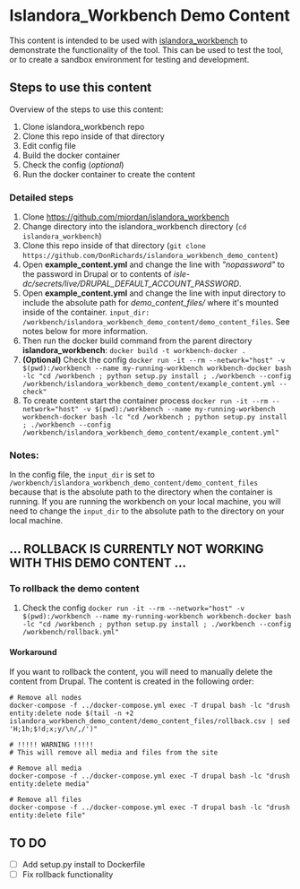 # Islandora_Workbench Demo Content
This content is intended to be used with [islandora_workbench](https://github.com/mjordan/islandora_workbench) to demonstrate the functionality of the tool.  This can be used to test the tool, or to create a sandbox environment for testing and development.

## Steps to use this content
Overview of the steps to use this content:
1. Clone islandora_workbench repo
1. Clone this repo inside of that directory
1. Edit config file
1. Build the docker container
1. Check the config (_optional_)
1. Run the docker container to create the content

### Detailed steps
1. Clone https://github.com/mjordan/islandora_workbench
1. Change directory into the islandora_workbench directory (`cd islandora_workbench`) 
1. Clone this repo inside of that directory (`git clone https://github.com/DonRichards/islandora_workbench_demo_content`)
1. Open __example_content.yml__ and change the line with _"nopassword"_ to the password in Drupal or to contents of _isle-dc/secrets/live/DRUPAL_DEFAULT_ACCOUNT_PASSWORD_.
1. Open __example_content.yml__ and change the line with input directory to include the absolute path for _demo_content_files/_ where it's mounted inside of the container. `input_dir: /workbench/islandora_workbench_demo_content/demo_content_files`. See notes below for more information.
1. Then run the docker build command from the parent directory __islandora_workbench__: `docker build -t workbench-docker .`
1. __(Optional)__ Check the config `docker run -it --rm --network="host" -v $(pwd):/workbench --name my-running-workbench workbench-docker bash -lc "cd /workbench ; python setup.py install ; ./workbench --config /workbench/islandora_workbench_demo_content/example_content.yml --check"`
1. To create content start the container process `docker run -it --rm --network="host" -v $(pwd):/workbench --name my-running-workbench workbench-docker bash -lc "cd /workbench ; python setup.py install ; ./workbench --config /workbench/islandora_workbench_demo_content/example_content.yml"`

### Notes:

In the config file, the `input_dir` is set to `/workbench/islandora_workbench_demo_content/demo_content_files` because that is the absolute path to the directory when the container is running.  If you are running the workbench on your local machine, you will need to change the `input_dir` to the absolute path to the directory on your local machine.

## ... ROLLBACK IS CURRENTLY NOT WORKING WITH THIS DEMO CONTENT ...
### To rollback the demo content
1. Check the config `docker run -it --rm --network="host" -v $(pwd):/workbench --name my-running-workbench workbench-docker bash -lc "cd /workbench ; python setup.py install ; ./workbench --config /workbench/rollback.yml"`

#### Workaround
If you want to rollback the content, you will need to manually delete the content from Drupal.  The content is created in the following order:

```shell
# Remove all nodes
docker-compose -f ../docker-compose.yml exec -T drupal bash -lc "drush entity:delete node $(tail -n +2 islandora_workbench_demo_content/demo_content_files/rollback.csv | sed 'H;1h;$!d;x;y/\n/,/')"

# !!!!! WARNING !!!!!
# This will remove all media and files from the site

# Remove all media
docker-compose -f ../docker-compose.yml exec -T drupal bash -lc "drush entity:delete media" 

# Remove all files
docker-compose -f ../docker-compose.yml exec -T drupal bash -lc "drush entity:delete file" 

```

## TO DO
- [ ] Add setup.py install to Dockerfile
- [ ] Fix rollback functionality